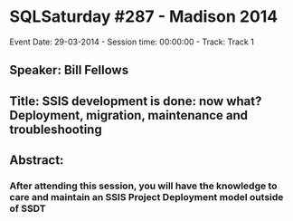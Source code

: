 # SQLSaturday #287 - Madison 2014
Event Date: 29-03-2014 - Session time: 00:00:00 - Track: Track 1
## Speaker: Bill Fellows
## Title: SSIS development is done: now what? Deployment, migration, maintenance and troubleshooting
## Abstract:
### After attending this session, you will have the knowledge to care and maintain an SSIS Project Deployment model outside of SSDT
